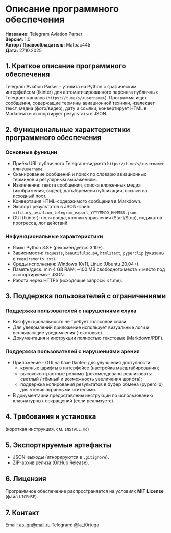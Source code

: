 # Описание программного обеспечения
**Название:** Telegram Aviation Parser  
**Версия:** 1.0  
**Автор / Правообладатель:** Matpac445  
**Дата:** 27.10.2025

## 1. Краткое описание программного обеспечения
Telegram Aviation Parser - утилита на Python с графическим интерфейсом (tkinter) для автоматизированного парсинга публичных Telegram-каналов (`https://t.me/s/<username>`). Программа ищет сообщения, содержащие термины авиационной техники, извлекает текст, медиа (фото/видео), дату и ссылки, конвертирует HTML в Markdown и экспортирует результаты в JSON.

## 2. Функциональные характеристики программного обеспечения
### Основные функции
- Приём URL публичного Telegram-виджета `https://t.me/s/<username>` или `@username`.
- Сканирование сообщений и поиск по словарю авиационных терминов и регулярным выражениям.
- Извлечение: текста сообщения, списка вложенных медиа (изображения, видео), даты/времени публикации, ссылки на исходный пост.
- Конвертация HTML-содержимого сообщения в Markdown.
- Экспорт результатов в JSON-файл: `military_aviation_telegram_export_YYYYMMDD_HHMMSS.json`.
- GUI (tkinter): поля ввода, кнопки управления (Start/Stop), индикатор прогресса, лог действий.

### Нефункциональные характеристики
- Язык: Python 3.8+ (рекомендуется 3.10+).  
- Зависимости: `requests`, `beautifulsoup4`, `html2text`, `pyperclip` (указаны в `requirements.txt`).  
- Среды исполнения: Windows 10/11, Linux (Ubuntu 20.04+).  
- Память/диск: min 4 GB RAM, ~100 MB свободного места + место под экспортируемые JSON.  
- Работа через HTTPS (исходящие запросы к t.me).

## 3. Поддержка пользователей с ограничениями
### Поддержка пользователей с нарушениями слуха
- Вся функциональность не требует голосовой связи.
- Для уведомлений приложение использует визуальные логи и всплывающие уведомления (текстовые).
- Документация и инструкции полностью текстовые (Markdown/PDF).

### Поддержка пользователей с нарушениями зрения
- Приложение - GUI на базе tkinter; для улучшения доступности:
  - крупные шрифты в интерфейсе (настройка масштабирования);
  - высококонтрастные режимы (рекомендовано реализовать: светлый / тёмный и возможность увеличения шрифта);
  - поддержка копирования результатов в буфер обмена (pyperclip) для чтения экранными чтителями.
- В документации предоставлены инструкции по использованию клавиатурных сокращений (если реализуете).

## 4. Требования и установка
(короткая инструкция, см. `INSTALL.md`)

## 5. Экспортируемые артефакты
- JSON-выходы (игнорируются в `.gitignore`).
- ZIP-архив релиза (GitHub Release).

## 6. Лицензия
Программное обеспечение распространяется на условиях **MIT License** (файл `LICENSE`).

## 7. Контакт
Email: as.ign@mail.ru
Telegram: @la_t0rtuga
